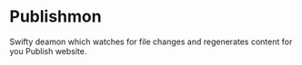 # Publishmon
Swifty deamon which watches for file changes and regenerates content for you Publish website.
